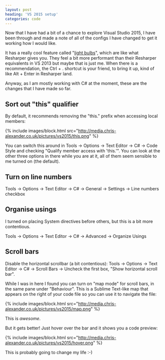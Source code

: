 ```yaml
---
layout: post
heading: 'VS 2015 setup'
categories: code
---
```


Now that I have had a bit of a chance to explore Visual Studio 2015, I have been through and made a note of all of the configs I have changed to get it working how I would like.

It has a really cool feature called "[light bulbs](https://web.archive.org/web/20170702135640/https://msdn.microsoft.com/en-us/library/dn872466.aspx)", which are like what Resharper gives you. They feel a bit more performant than their Resharper equivalents in VS 2013 but maybe that is just me. When there is a recommendation, the Ctrl + . shortcut is your friend, to bring it up, kind of like Alt + Enter in Resharper land.

Anyway, as I am mostly working with C# at the moment, these are the changes that I have made so far.

## Sort out "this" qualifier

By default, it recommends removing the "this." prefix when accessing local members:

{% include images/block.html src="http://media.chris-alexander.co.uk/pictures/vs2015/this.png" %}

You can switch this around in Tools -> Options -> Text Editor -> C# -> Code Style and checking "Qualify member access with 'this.'". You can look at the other three options in there while you are at it, all of them seem sensible to me turned on (the default).

## Turn on line numbers

Tools -> Options -> Text Editor -> C# -> General -> Settings -> Line numbers checkbox

## Organise usings

I turned on placing System directives before others, but this is a bit more contentious.

Tools -> Options -> Text Editor -> C# -> Advanced -> Organize Usings

## Scroll bars

Disable the horizontal scrollbar (a bit contentious): Tools -> Options -> Text Editor -> C# -> Scroll Bars -> Uncheck the first box, "Show horizontal scroll bar".

While I was in here I found you can turn on "map mode" for scroll bars, in the same pane under "Behaviour". This is a Sublime Text-like map that appears on the right of your code file so you can use it to navigate the file:

{% include images/block.html src="http://media.chris-alexander.co.uk/pictures/vs2015/map.png" %}

This is *awesome*.

But it gets better! Just hover over the bar and it shows you a code preview:

{% include images/block.html src="http://media.chris-alexander.co.uk/pictures/vs2015/hover.png" %}

This is probably going to change my life :-)